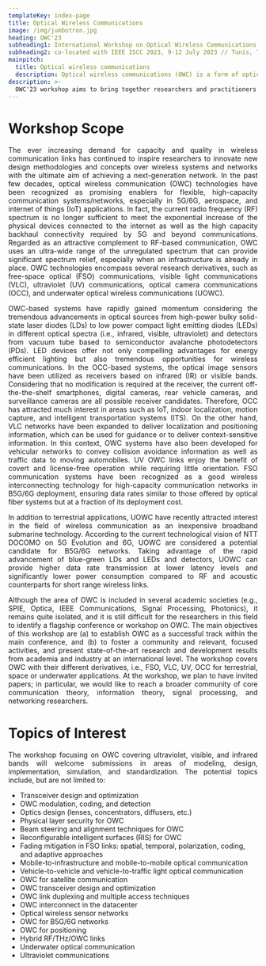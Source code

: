 ```yaml
---
templateKey: index-page
title: Optical Wireless Communications
image: /img/jumbotron.jpg
heading: OWC'23
subheading1: International Workshop on Optical Wireless Communications (OWC'23),
subheading2: co-located with IEEE ISCC 2023, 9-12 July 2023 // Tunis, Tunisia
mainpitch:
  title: Optical wireless communications
  description: Optical wireless communications (OWC) is a form of optical communication in which unguided visible, infrared (IR), or ultraviolet (UV) light is used to carry a signal.
description: >-
  OWC'23 workshop aims to bring together researchers and practitioners from academia and industry working in emerging LiFi, visible light communications (VLC) and underwater optical communications as well as the traditional wireless infrared communications (IRC) to present, share and discuss their latest research results.
---
```


# Workshop Scope

<p align="justify">
The ever increasing demand for capacity and quality in wireless communication links has continued to inspire researchers to innovate new design methodologies and concepts over wireless systems and networks with the ultimate aim of achieving a next-generation network. In the past few decades, optical wireless communication (OWC) technologies have been recognized as promising enablers for flexible, high-capacity communication systems/networks, especially in 5G/6G, aerospace, and internet of things (IoT) applications. In fact, the current radio frequency (RF) spectrum is no longer sufficient to meet the exponential increase of the physical devices connected to the internet as well as the high capacity backhaul connectivity required by 5G and beyond communications. Regarded as an attractive complement to RF-based communication, OWC uses an ultra-wide range of the unregulated spectrum that can provide significant spectrum relief, especially when an infrastructure is already in place. OWC technologies encompass several research derivatives, such as free-space optical (FSO) communications, visible light communications (VLC), ultraviolet (UV) communications, optical camera communications (OCC), and underwater optical wireless communications (UOWC). 
</p>
<p align="justify">
OWC-based systems have rapidly gained momentum considering the tremendous advancements in optical sources from high-power bulky solid-state laser diodes (LDs) to low power compact light emitting diodes (LEDs) in different optical spectra (i.e., infrared, visible, ultraviolet) and detectors from vacuum tube based to semiconductor avalanche photodetectors (PDs). LED devices offer not only compelling advantages for energy efficient lighting but also tremendous opportunities for wireless communications. In the OCC-based systems, the optical image sensors have been utilized as receivers based on infrared (IR) or visible bands. Considering that no modification is required at the receiver, the current off-the-the-shelf smartphones, digital cameras, rear vehicle cameras, and surveillance cameras are all possible receiver candidates. Therefore, OCC has attracted much interest in areas such as IoT, indoor localization, motion capture, and intelligent transportation systems (ITS). On the other hand, VLC networks have been expanded to deliver localization and positioning information, which can be used for guidance or to deliver context-sensitive information. In this context, OWC systems have also been developed for vehicular networks to convey collision avoidance information as well as traffic data to moving automobiles. UV OWC links enjoy the benefit of covert and license-free operation while requiring little orientation. FSO communication systems have been recognized as a good wireless interconnecting technology for high-capacity communication networks in B5G/6G deployment, ensuring data rates similar to those offered by optical fiber systems but at a fraction of its deployment cost.
</p>
<p align="justify">
In addition to terrestrial applications, UOWC have recently attracted interest in the field of wireless communication as an inexpensive broadband submarine technology. According to the current technological vision of NTT DOCOMO on 5G Evolution and 6G, UOWC are considered a potential candidate for B5G/6G networks. Taking advantage of the rapid advancement of blue-green LDs and LEDs and detectors, UOWC can provide higher data rate transmission at lower latency levels and significantly lower power consumption compared to RF and acoustic counterparts for short range wireless links.
</p>
<p align="justify">
Although the area of OWC is included in several academic societies (e.g., SPIE, Optica, IEEE Communications, Signal Processing, Photonics), it remains quite isolated, and it is still difficult for the researchers in this field to identify a flagship conference or workshop on OWC. The main objectives of this workshop are (a) to establish OWC as a successful track within the main conference, and (b) to foster a community and relevant, focused activities, and present state-of-the-art research and development results from academia and industry at an international level. The workshop covers OWC with their different derivatives, i.e., FSO, VLC, UV, OCC for terrestrial, space or underwater applications. At the workshop, we plan to have invited papers; in particular, we would like to reach a broader community of core communication theory, information theory, signal processing, and networking researchers.
</p>

# Topics of Interest
<p align="justify">
The workshop focusing on OWC covering ultraviolet, visible, and infrared bands will welcome submissions in areas of modeling, design, implementation, simulation, and standardization. The potential topics include, but are not limited to:
</p>

- Transceiver design and optimization
- OWC modulation, coding, and detection
- Optics design (lenses, concentrators, diffusers, etc.)
- Physical layer security for OWC
- Beam steering and alignment techniques for OWC
- Reconfigurable intelligent surfaces (RIS) for OWC
- Fading mitigation in FSO links: spatial, temporal, polarization, 
  coding, and adaptive approaches
- Mobile-to-infrastructure and mobile-to-mobile optical communication
- Vehicle-to-vehicle and vehicle-to-traffic light optical communication
- OWC for satellite communication
- OWC transceiver design and optimization
- OWC link duplexing and multiple access techniques
- OWC interconnect in the datacenter
- Optical wireless sensor networks
- OWC for B5G/6G networks
- OWC for positioning
- Hybrid RF/THz/OWC links
- Underwater optical communication
- Ultraviolet communications
